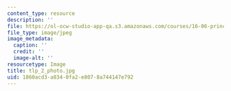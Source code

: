 ```yaml
---
content_type: resource
description: ''
file: https://ol-ocw-studio-app-qa.s3.amazonaws.com/courses/16-06-principles-of-automatic-control-fall-2012/1860acd3a8340fa2e8078a744147e792_tlp_2_photo.jpg
file_type: image/jpeg
image_metadata:
  caption: ''
  credit: ''
  image-alt: ''
resourcetype: Image
title: tlp_2_photo.jpg
uid: 1860acd3-a834-0fa2-e807-8a744147e792
---
```

